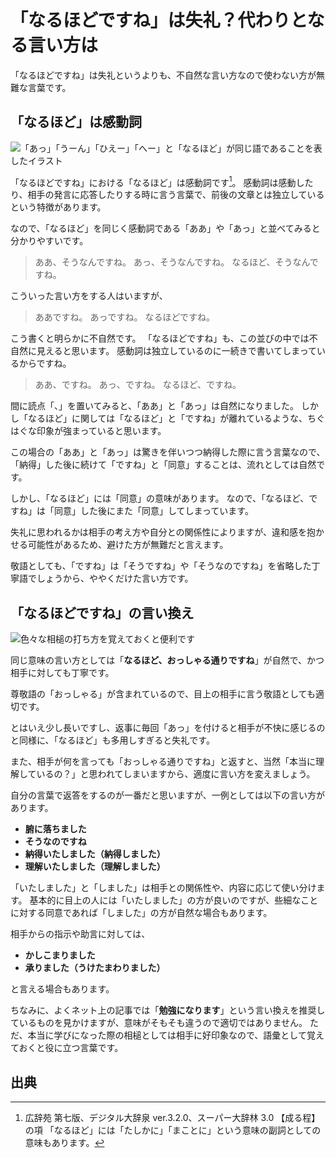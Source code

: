 # 「なるほどですね」は失礼？代わりとなる言い方は

「なるほどですね」は失礼というよりも、不自然な言い方なので使わない方が無難な言葉です。

## 「なるほど」は感動詞

![「あっ」「うーん」「ひえー」「へー」と「なるほど」が同じ語であることを表したイラスト](/img/ibihxb5848.webp)

「なるほどですね」における「なるほど」は感動詞です[^1]。
感動詞は感動したり、相手の発言に応答したりする時に言う言葉で、前後の文章とは独立しているという特徴があります。

なので、「なるほど」を同じく感動詞である「ああ」や「あっ」と並べてみると分かりやすいです。

> ああ、そうなんですね。
> あっ、そうなんですね。
> なるほど、そうなんですね。

こういった言い方をする人はいますが、

> ああですね。
> あっですね。
> なるほどですね。

こう書くと明らかに不自然です。
「なるほどですね」も、この並びの中では不自然に見えると思います。
感動詞は独立しているのに一続きで書いてしまっているからですね。

> ああ、ですね。
> あっ、ですね。
> なるほど、ですね。

間に読点「、」を置いてみると、「ああ」と「あっ」は自然になりました。
しかし「なるほど」に関しては「なるほど」と「ですね」が離れているような、ちぐはぐな印象が強まっていると思います。

この場合の「ああ」と「あっ」は驚きを伴いつつ納得した際に言う言葉なので、「納得」した後に続けて「ですね」と「同意」することは、流れとしては自然です。

しかし、「なるほど」には「同意」の意味があります。
なので、「なるほど、ですね」は「同意」した後にまた「同意」してしまっています。

失礼に思われるかは相手の考え方や自分との関係性によりますが、違和感を抱かせる可能性があるため、避けた方が無難だと言えます。

敬語としても、「ですね」は「そうですね」や「そうなのですね」を省略した丁寧語でしょうから、ややくだけた言い方です。

## 「なるほどですね」の言い換え

![色々な相槌の打ち方を覚えておくと便利です](/img/2fz4g5rj79.webp)

同じ意味の言い方としては「**なるほど、おっしゃる通りですね**」が自然で、かつ相手に対しても丁寧です。

尊敬語の「おっしゃる」が含まれているので、目上の相手に言う敬語としても適切です。

とはいえ少し長いですし、返事に毎回「あっ」を付けると相手が不快に感じるのと同様に、「なるほど」も多用しすぎると失礼です。

また、相手が何を言っても「おっしゃる通りですね」と返すと、当然「本当に理解しているの？」と思われてしまいますから、適度に言い方を変えましょう。

自分の言葉で返答をするのが一番だと思いますが、一例としては以下の言い方があります。

* **腑に落ちました**
* **そうなのですね**
* **納得いたしました（納得しました）**
* **理解いたしました（理解しました）**

「いたしました」と「しました」は相手との関係性や、内容に応じて使い分けます。
基本的に目上の人には「いたしました」の方が良いのですが、些細なことに対する同意であれば「しました」の方が自然な場合もあります。

相手からの指示や助言に対しては、

* **かしこまりました**
* **承りました（うけたまわりました）**

と言える場合もあります。

ちなみに、よくネット上の記事では「**勉強になります**」という言い換えを推奨しているものを見かけますが、意味がそもそも違うので適切ではありません。
ただ、本当に学びになった際の相槌としては相手に好印象なので、語彙として覚えておくと役に立つ言葉です。

## 出典
[^1]: 広辞苑 第七版、デジタル大辞泉 ver.3.2.0、スーパー大辞林 3.0 【成る程】の項
「なるほど」には「たしかに」「まことに」という意味の副詞としての意味もあります。